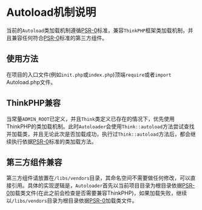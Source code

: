 # Autoload机制说明

当前的`Autoload`类加载机制遵循[PSR-0][]标准，兼容`ThinkPHP`框架类加载机制，并且兼容任何符合[PSR-0][]标准的第三方组件。

## 使用方法

在项目的入口文件(例如`init.php`或`index.php`)顶端`require`或者`import` Autoload.php文件。

## ThinkPHP兼容

当常量`ADMIN_ROOT`已定义，并且`Think`类定义已存在的情况下，优先使用ThinkPHP的类加载机制。此时`Autoloader`会使用`Think::autoload`方法尝试查找并加载类，并且无论此次是否加载成功，执行过`Think::autoload`方法后，都会继续执行依据[PSR-0][]标准的类加载方法。

## 第三方组件兼容

第三方组件请放置在`/libs/vendors`目录，其命名空间不需要做任何修改，可以直接引用。具体的实现逻辑是，`Autoloader`首先以当前项目目录为根目录依据[PSR-0][]加载类文件(在此之前会检查是否需要兼容ThinkPHP)，如果加载失败，继续以`/libs/vendors`目录为根目录依据[PSR-0][]加载类文件。



[PSR-0]: http://github.com/php-fig/fig-standards/blob/master/accepted/PSR-0.md
